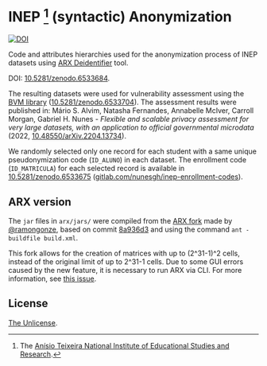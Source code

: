 # INEP [^inep] (syntactic) Anonymization

[![DOI](https://zenodo.org/badge/DOI/10.5281/zenodo.6533684.svg)](https://doi.org/10.5281/zenodo.6533684)

Code and attributes hierarchies used for the anonymization process of INEP datasets using [ARX Deidentifier](https://github.com/arx-deidentifier/arx) tool.

DOI: [10.5281/zenodo.6533684](https://doi.org/10.5281/zenodo.6533684).

The resulting datasets were used for vulnerability assessment using the [BVM library](https://github.com/nunesgh/bvm-library) ([10.5281/zenodo.6533704](https://doi.org/10.5281/zenodo.6533704)). The assessment results were published in: Mário S. Alvim, Natasha Fernandes, Annabelle McIver, Carroll Morgan, Gabriel H. Nunes - _Flexible and scalable privacy assessment for very large datasets, with an application to official governmental microdata_ (2022, [10.48550/arXiv.2204.13734](https://doi.org/10.48550/arXiv.2204.13734)).

We randomly selected only one record for each student with a same unique pseudonymization code (`ID_ALUNO`) in each dataset. The enrollment code (`ID_MATRICULA`) for each selected record is available in [10.5281/zenodo.6533675](https://doi.org/10.5281/zenodo.6533675) ([gitlab.com/nunesgh/inep-enrollment-codes](https://gitlab.com/nunesgh/inep-enrollment-codes)).

## ARX version

The `jar` files in `arx/jars/` were compiled from the [ARX fork](https://github.com/ramongonze/arx) made by [@ramongonze](https://github.com/ramongonze), based on commit [8a936d3](https://github.com/ramongonze/arx/commit/8a936d3d5607b8f10957c16c1e2781d94b9f2904) and using the command `ant -buildfile build.xml`.

This fork allows for the creation of matrices with up to (2^31-1)^2 cells, instead of the original limit of up to 2^31-1 cells. Due to some GUI errors caused by the new feature, it is necessary to run ARX via CLI. For more information, see [this issue](https://github.com/arx-deidentifier/arx/pull/299).

## License

[The Unlicense](https://choosealicense.com/licenses/unlicense/).

[^inep]:
    The [Anísio Teixeira National Institute of Educational Studies and Research](https://www.gov.br/INEP).

